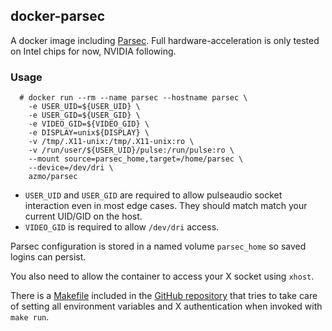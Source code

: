 ## docker-parsec

A docker image including [Parsec](https://www.parsecgaming.com). Full
hardware-acceleration is only tested on Intel chips for now, NVIDIA
following.

### Usage

``` {.console}
  # docker run --rm --name parsec --hostname parsec \
    -e USER_UID=${USER_UID} \
    -e USER_GID=${USER_GID} \
    -e VIDEO_GID=${VIDEO_GID} \
    -e DISPLAY=unix${DISPLAY} \
    -v /tmp/.X11-unix:/tmp/.X11-unix:ro \
    -v /run/user/${USER_UID}/pulse:/run/pulse:ro \
    --mount source=parsec_home,target=/home/parsec \
    --device=/dev/dri \
    azmo/parsec
```

-   `USER_UID` and `USER_GID` are required to allow pulseaudio socket
    interaction even in most edge cases. They should match match your
    current UID/GID on the host.
-   `VIDEO_GID` is required to allow `/dev/dri` access.

Parsec configuration is stored in a named volume `parsec_home` so saved
logins can persist.

You also need to allow the container to access your X socket using
`xhost`.

There is a
[Makefile](https://github.com/azmodude/docker-parsec/blob/master/Makefile)
included in the [GitHub
repository](https://github.com/azmodude/docker-parsec) that tries to
take care of setting all environment variables and X authentication when
invoked with `make run`.
